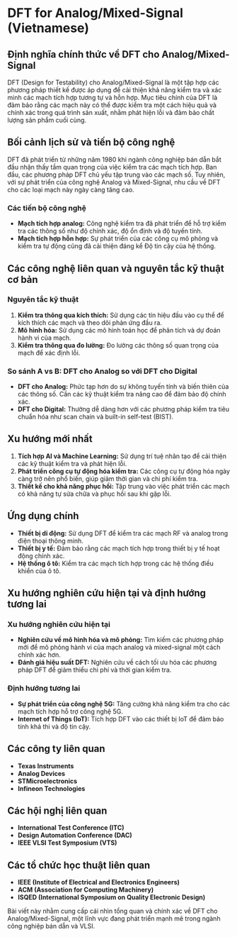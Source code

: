# DFT for Analog/Mixed-Signal (Vietnamese)

## Định nghĩa chính thức về DFT cho Analog/Mixed-Signal

DFT (Design for Testability) cho Analog/Mixed-Signal là một tập hợp các phương pháp thiết kế được áp dụng để cải thiện khả năng kiểm tra và xác minh các mạch tích hợp tương tự và hỗn hợp. Mục tiêu chính của DFT là đảm bảo rằng các mạch này có thể được kiểm tra một cách hiệu quả và chính xác trong quá trình sản xuất, nhằm phát hiện lỗi và đảm bảo chất lượng sản phẩm cuối cùng.

## Bối cảnh lịch sử và tiến bộ công nghệ

DFT đã phát triển từ những năm 1980 khi ngành công nghiệp bán dẫn bắt đầu nhận thấy tầm quan trọng của việc kiểm tra các mạch tích hợp. Ban đầu, các phương pháp DFT chủ yếu tập trung vào các mạch số. Tuy nhiên, với sự phát triển của công nghệ Analog và Mixed-Signal, nhu cầu về DFT cho các loại mạch này ngày càng tăng cao. 

### Các tiến bộ công nghệ

- **Mạch tích hợp analog:** Công nghệ kiểm tra đã phát triển để hỗ trợ kiểm tra các thông số như độ chính xác, độ ổn định và độ tuyến tính.
- **Mạch tích hợp hỗn hợp:** Sự phát triển của các công cụ mô phỏng và kiểm tra tự động cũng đã cải thiện đáng kể Độ tin cậy của hệ thống.

## Các công nghệ liên quan và nguyên tắc kỹ thuật cơ bản

### Nguyên tắc kỹ thuật

1. **Kiểm tra thông qua kích thích:** Sử dụng các tín hiệu đầu vào cụ thể để kích thích các mạch và theo dõi phản ứng đầu ra.
2. **Mô hình hóa:** Sử dụng các mô hình toán học để phân tích và dự đoán hành vi của mạch.
3. **Kiểm tra thông qua đo lường:** Đo lường các thông số quan trọng của mạch để xác định lỗi.

### So sánh A vs B: DFT cho Analog so với DFT cho Digital

- **DFT cho Analog:** Phức tạp hơn do sự không tuyến tính và biến thiên của các thông số. Cần các kỹ thuật kiểm tra nâng cao để đảm bảo độ chính xác.
- **DFT cho Digital:** Thường dễ dàng hơn với các phương pháp kiểm tra tiêu chuẩn hóa như scan chain và built-in self-test (BIST).

## Xu hướng mới nhất

1. **Tích hợp AI và Machine Learning:** Sử dụng trí tuệ nhân tạo để cải thiện các kỹ thuật kiểm tra và phát hiện lỗi.
2. **Phát triển công cụ tự động hóa kiểm tra:** Các công cụ tự động hóa ngày càng trở nên phổ biến, giúp giảm thời gian và chi phí kiểm tra.
3. **Thiết kế cho khả năng phục hồi:** Tập trung vào việc phát triển các mạch có khả năng tự sửa chữa và phục hồi sau khi gặp lỗi.

## Ứng dụng chính

- **Thiết bị di động:** Sử dụng DFT để kiểm tra các mạch RF và analog trong điện thoại thông minh.
- **Thiết bị y tế:** Đảm bảo rằng các mạch tích hợp trong thiết bị y tế hoạt động chính xác.
- **Hệ thống ô tô:** Kiểm tra các mạch tích hợp trong các hệ thống điều khiển của ô tô.

## Xu hướng nghiên cứu hiện tại và định hướng tương lai

### Xu hướng nghiên cứu hiện tại

- **Nghiên cứu về mô hình hóa và mô phỏng:** Tìm kiếm các phương pháp mới để mô phỏng hành vi của mạch analog và mixed-signal một cách chính xác hơn.
- **Đánh giá hiệu suất DFT:** Nghiên cứu về cách tối ưu hóa các phương pháp DFT để giảm thiểu chi phí và thời gian kiểm tra.

### Định hướng tương lai

- **Sự phát triển của công nghệ 5G:** Tăng cường khả năng kiểm tra cho các mạch tích hợp hỗ trợ công nghệ 5G.
- **Internet of Things (IoT):** Tích hợp DFT vào các thiết bị IoT để đảm bảo tính khả thi và độ tin cậy.

## Các công ty liên quan

- **Texas Instruments**
- **Analog Devices**
- **STMicroelectronics**
- **Infineon Technologies**

## Các hội nghị liên quan

- **International Test Conference (ITC)**
- **Design Automation Conference (DAC)**
- **IEEE VLSI Test Symposium (VTS)**

## Các tổ chức học thuật liên quan

- **IEEE (Institute of Electrical and Electronics Engineers)**
- **ACM (Association for Computing Machinery)**
- **ISQED (International Symposium on Quality Electronic Design)**

Bài viết này nhằm cung cấp cái nhìn tổng quan và chính xác về DFT cho Analog/Mixed-Signal, một lĩnh vực đang phát triển mạnh mẽ trong ngành công nghiệp bán dẫn và VLSI.